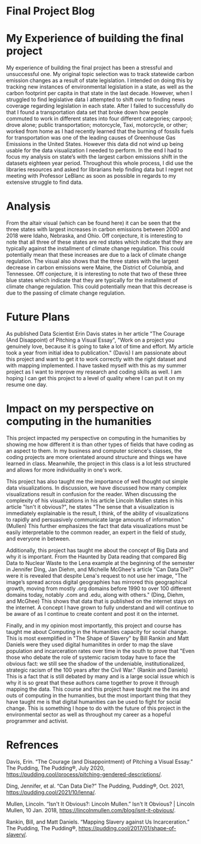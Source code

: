 # Final Project Blog

# My Experience of building the final project
My experience of building the final project has been a stressful and unsuccessful one. My original topic selection was to track statewide carbon emission changes as a result of state legislation. I intended on doing this by tracking new instances of environmental legislation in a state, as well as the carbon footprint per capita in that state in the last decade. However, when I struggled to find legislative data I attempted to shift over to finding news coverage regarding legislation in each state. After I failed to successfully do that I found a transportation data set that broke down how people commuted to work in different states into four different categories; carpool; drove alone; public transportation; motorcycle, Taxi, motorcycle, or other; worked from home as I had recently learned that the burning of fossils fuels for transportation was one of the leading causes of Greenhouse Gas Emissions in the United States. However this data did not wind up being usable for the data visualization I needed to perform. In the end I had to focus my analysis on state’s with the largest carbon emissions shift in the datasets eighteen year period. Throughout this whole process, I did use the libraries resources and asked for librarians help finding data but I regret not meeting with Professor LeBlanc as soon as possible in regards to my extensive struggle to find data.

# Analysis
From the altair visual (which can be found here) it can be seen that the three states with largest increases in carbon emissions between 2000 and 2018 were Idaho, Nebraska, and Ohio. Off conjecture, it is interesting  to note that all three of these states are red states which indicate that they are typically against the installment of climate change regulation. This could potentially mean that these increases are due to a lack of climate change regulation. The visual also shows that the three states with the largest decrease in carbon emissions were Maine, the District of Columbia, and Tennessee. Off conjecture, it is interesting to note that two of these three blue states which indicate that they are typically for the installment of climate change regulation. This could potentially mean that this decrease is due to the passing of climate change regulation.

# Future Plans
As published Data Scientist Erin Davis states in her article "The Courage (And Disappoint) of Pitching a Visual Essay", "Work on a project you genuinely love, because it is going to take a lot of time and effort. My article took a year from initial idea to publication." (Davis) I am passionate about this project and want to get it to work correctly with the right dataset and with mapping implemented. I have tasked myself with this as my summer project as I want to improve my research and coding skills as well. I am hoping I can get this project to a level of quality where I can put it on my resume one day.

# Impact on my perspective on computing in the humanities 
This project impacted my perspective on computing in the humanities by showing me how different it is than other types of fields that have coding as an aspect to them. In my business and computer science's classes, the coding projects are more orientated around structure and things we have learned in class. Meanwhile, the project in this class is a lot less structured and allows for more individuality in one's work.

This project has also taught me the importance of well thought out simple data visualizations. In discussion, we have discussed  how many complex visualizations result in confusion for the reader. When discussing the complexity of his visualizations in his article Lincoln Mullen states in his article "Isn't it obvious?", he states "The sense that a visualization is immediately explainable is the result, I think, of the ability of visualizations to rapidly and persuasively communicate large amounts of information." (Mullen) This further emphasizes the fact that data visualizations must be easily interpretable to the common reader, an expert in the field of study, and everyone in between.

Additionally, this project has taught me about the concept of Big Data and why it is important. From the Haunted by Data reading that compared Big Data to Nuclear Waste to the Lena example at the beginning of the semester in Jennifer Ding, Jan Diehm, and Michelle McGhee's article "Can Data Die?" were it is revealed that despite Lena's request to not use her image, "The image’s spread across digital geographies has mirrored this geographical growth, moving from mostly .org domains before 1990 to over 100 different domains today, notably .com and .edu, along with others." (Ding, Diehm, and McGhee) This shows that data that is published on the internet stays on the internet. A concept I have grown to fully understand and will continue to be aware of as I continue to create content and post it on the internet.

Finally, and in my opinion most importantly, this project and course has taught me about Computing in the Humanities capacity for social change. This is most exemplified in "The Shape of Slavery" by Bill Rankin and Matt Daniels were they used digital humanitites in order to map the slave population and incarceration rates over time in the south to prove that "Even those who debate the role of systemic racism today have to face the obvious fact: we still see the shadow of the undeniable, institutionalized, strategic racism of the 100 years after the Civil War." (Rankin and Daniels) This is a fact that is still debated by many and is a large social issue which is why it is so great that these authors came together to prove it through mapping the data. This course  and this project have taught me the ins and outs of computing in the humanities, but the most important thing that they have taught me is that digital humanities can be used to fight for social change. This is something I hope to do with the future of this project in the environmental sector as well as throughout my career as a hopeful programmer and activist.

# Refrences

Davis, Erin. “The Courage (and Disappointment) of   Pitching a Visual Essay.” The Pudding, The Pudding®, July 2020, https://pudding.cool/process/pitching-gendered-descriptions/. 

Ding, Jennifer, et al. “Can Data Die?” The Pudding, Pudding®, Oct. 2021, https://pudding.cool/2021/10/lenna/.

Mullen, Lincoln. “Isn't It Obvious?: Lincoln Mullen.” Isn't It Obvious? | Lincoln Mullen, 10 Jan. 2018, https://lincolnmullen.com/blog/isnt-it-obvious/. 

Rankin, Bill, and Matt Daniels. “Mapping Slavery against Us Incarceration.” The Pudding, The Pudding®, https://pudding.cool/2017/01/shape-of-slavery/. 